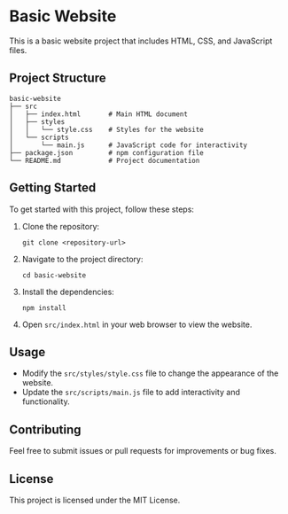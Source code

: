# Basic Website

This is a basic website project that includes HTML, CSS, and JavaScript files. 

## Project Structure

```
basic-website
├── src
│   ├── index.html       # Main HTML document
│   ├── styles
│   │   └── style.css    # Styles for the website
│   └── scripts
│       └── main.js      # JavaScript code for interactivity
├── package.json         # npm configuration file
└── README.md            # Project documentation
```

## Getting Started

To get started with this project, follow these steps:

1. Clone the repository:
   ```
   git clone <repository-url>
   ```

2. Navigate to the project directory:
   ```
   cd basic-website
   ```

3. Install the dependencies:
   ```
   npm install
   ```

4. Open `src/index.html` in your web browser to view the website.

## Usage

- Modify the `src/styles/style.css` file to change the appearance of the website.
- Update the `src/scripts/main.js` file to add interactivity and functionality.

## Contributing

Feel free to submit issues or pull requests for improvements or bug fixes. 

## License

This project is licensed under the MIT License.